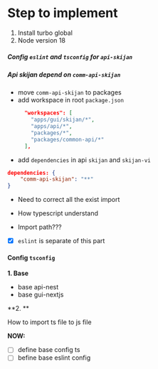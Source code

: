 
# Step to implement

1. Install turbo global
2. Node version 18

##### Config `eslint` and `tsconfig` for `api-skijan`

##### Api skijan depend on `comm-api-skijan`
- move `comm-api-skijan` to packages
- add workspace in root `package.json`
	```json
	  "workspaces": [
	    "apps/gui/skijan/*",
	    "apps/api/*",
	    "packages/*",
	    "packages/common-api/*"
	  ],
	```
- add `dependencies` in api `skijan` and `skijan-vi`
```json
dependencies: {
	"comm-api-skijan": "**"
}
```
- Need to correct all the exist import

- How typescript understand
- Import path???
- [x] `eslint` is separate of this part

#### Config `tsconfig`

**1. Base**
- base api-nest
- base gui-nextjs

**2. **

How to import ts file to js file


**NOW:**
- [ ] define base config ts
- [ ] befine base eslint config